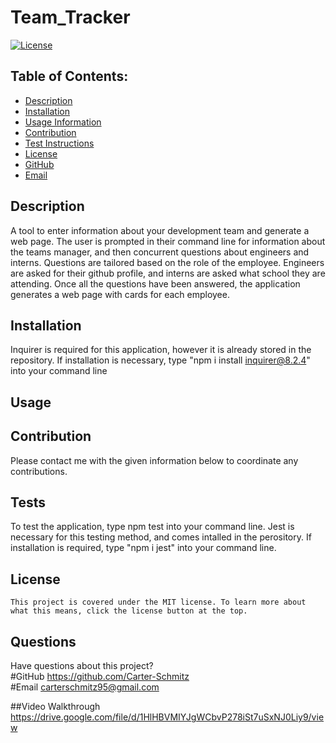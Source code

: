 # Team_Tracker

  [![License](https://img.shields.io/badge/License-MIT-blue.svg)](https://opensource.org/licenses/MIT)

  ## Table of Contents:
  * [Description](#Description)
  * [Installation](#Installation)
  * [Usage Information](#Usage)
  * [Contribution](#Contribution)
  * [Test Instructions](#Tests)
  * [License](#License)
  * [GitHub](#GitHub)
  * [Email](#Email)

  ## Description 
  A tool to enter information about your development team and generate a web page. The user is prompted in their command line for information about the teams manager, and then concurrent questions about engineers and interns. Questions are tailored based on the role of the employee. Engineers are asked for their github profile, and interns are asked what school they are attending. Once all the questions have been answered, the application generates a web page with cards for each employee.

  ## Installation 
  Inquirer is required for this application, however it is already stored in the repository. If installation is necessary, type "npm i install inquirer@8.2.4" into your command line

  ## Usage 
  

  ## Contribution 
  Please contact me with the given information below to coordinate any contributions.

  ## Tests 
  To test the application, type npm test into your command line. Jest is necessary for this testing method, and comes intalled in the perository. If installation is required, type "npm i jest" into your command line.

  ## License
    This project is covered under the MIT license. To learn more about what this means, click the license button at the top.

  ## Questions
  Have questions about this project?  
  #GitHub https://github.com/Carter-Schmitz  
  #Email carterschmitz95@gmail.com
  
  ##Video Walkthrough
  https://drive.google.com/file/d/1HlHBVMIYJgWCbvP278iSt7uSxNJ0Liy9/view
